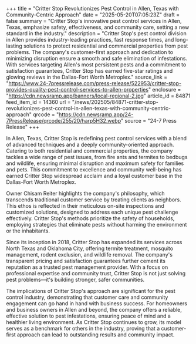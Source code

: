 +++
title = "Critter Stop Revolutionizes Pest Control in Allen, Texas with Community-Centric Approach"
date = "2025-05-20T07:05:23Z"
draft = false
summary = "Critter Stop's innovative pest control services in Allen, Texas, emphasize safety, effectiveness, and community care, setting a new standard in the industry."
description = "Critter Stop's pest control division in Allen provides industry-leading practices, fast response times, and long-lasting solutions to protect residential and commercial properties from pest problems. The company's customer-first approach and dedication to minimizing disruption ensure a smooth and safe elimination of infestations. With services targeting Allen's most persistent pests and a commitment to satisfaction guarantees, Critter Stop has earned five-star ratings and glowing reviews in the Dallas-Fort Worth Metroplex."
source_link = "https://www.24-7pressrelease.com/press-release/522953/critter-stop-provides-quality-pest-control-services-to-allen-properties"
enclosure = "https://cdn.newsramp.app/banners/local-regional-2.jpg"
article_id = 84871
feed_item_id = 14360
url = "/news/202505/84871-critter-stop-revolutionizes-pest-control-in-allen-texas-with-community-centric-approach"
qrcode = "https://cdn.newsramp.app/24-7PressRelease/qrcode/255/20/harp5H32.webp"
source = "24-7 Press Release"
+++

<p>In Allen, Texas, Critter Stop is redefining pest control services with a blend of advanced techniques and a deeply community-oriented approach. Catering to both residential and commercial properties, the company tackles a wide range of pest issues, from fire ants and termites to bedbugs and wildlife, ensuring minimal disruption and maximum safety for families and pets. This commitment to excellence and community well-being has earned Critter Stop widespread acclaim and a loyal customer base in the Dallas-Fort Worth Metroplex.</p><p>Owner Chisam Reiter highlights the company's philosophy, which transcends traditional customer service by treating clients as neighbors. This ethos is reflected in their meticulous on-site inspections and customized solutions, designed to address each unique pest challenge effectively. Critter Stop's methods prioritize the safety of households, employing strategies that eliminate pests without harming the environment or the inhabitants.</p><p>Since its inception in 2018, Critter Stop has expanded its services across North Texas and Oklahoma City, offering termite treatment, mosquito management, rodent exclusion, and wildlife removal. The company's transparent pricing and satisfaction guarantees further cement its reputation as a trusted pest management provider. With a focus on professional expertise and community trust, Critter Stop is not just solving pest problems—it's building stronger, safer communities.</p><p>The implications of Critter Stop's approach are significant for the pest control industry, demonstrating that customer care and community engagement can go hand in hand with business success. For homeowners and business owners in Allen and beyond, the company offers a reliable, effective solution to pest infestations, ensuring peace of mind and a healthier living environment. As Critter Stop continues to grow, its model serves as a benchmark for others in the industry, proving that a customer-first approach can lead to outstanding results and community impact.</p>